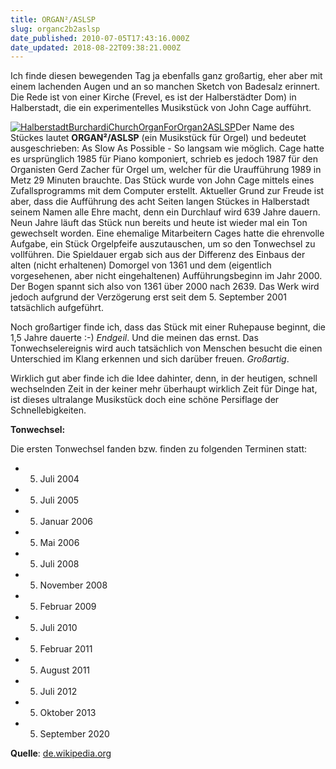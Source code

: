 ```yaml
---
title: ORGAN²/ASLSP
slug: organc2b2aslsp
date_published: 2010-07-05T17:43:16.000Z
date_updated: 2018-08-22T09:38:21.000Z
---
```


Ich finde diesen bewegenden Tag ja ebenfalls ganz großartig, eher aber mit einem lachenden Augen und an so manchen Sketch von Badesalz erinnert. Die Rede ist von einer Kirche (Frevel, es ist der Halberstädter Dom) in Halberstadt, die ein experimentelles Musikstück von John Cage aufführt.

[![HalberstadtBurchardiChurchOrganForOrgan2ASLSP](//thafaker.de/wp-content/uploads/2010/07/HalberstadtBurchardiChurchOrganForOrgan2ASLSP.jpg)](http://thafaker.de/wp-content/uploads/2010/07/HalberstadtBurchardiChurchOrganForOrgan2ASLSP.jpg)Der Name des Stückes lautet **ORGAN²/ASLSP** (ein Musikstück für Orgel) und bedeutet ausgeschrieben: As Slow As Possible - So langsam wie möglich. Cage hatte es ursprünglich 1985 für Piano komponiert, schrieb es jedoch  1987 für den Organisten Gerd Zacher für Orgel um, welcher für die  Uraufführung 1989 in Metz 29 Minuten brauchte. Das Stück wurde von John Cage mittels eines  Zufallsprogramms mit dem Computer erstellt. Aktueller Grund zur Freude ist aber, dass die Aufführung des acht Seiten langen Stückes in Halberstadt seinem Namen alle Ehre macht, denn ein Durchlauf wird 639 Jahre dauern. Neun Jahre läuft das Stück nun bereits und heute ist wieder mal ein Ton gewechselt worden. Eine ehemalige Mitarbeitern Cages hatte die ehrenvolle Aufgabe, ein Stück Orgelpfeife auszutauschen, um so den Tonwechsel zu vollführen. Die Spieldauer ergab sich aus der Differenz des Einbaus der alten (nicht  erhaltenen) Domorgel von 1361 und dem (eigentlich vorgesehenen, aber  nicht eingehaltenen) Aufführungsbeginn im Jahr 2000. Der Bogen spannt  sich also von 1361 über 2000 nach 2639. Das Werk wird jedoch aufgrund  der Verzögerung erst seit dem 5. September 2001 tatsächlich aufgeführt.

Noch großartiger finde ich, dass das Stück mit einer Ruhepause beginnt, die 1,5 Jahre dauerte :-) *Endgeil*. Und die meinen das ernst. Das Tonwechselereignis wird auch tatsächlich von Menschen besucht die einen Unterschied im Klang erkennen und sich darüber freuen. *Großartig*.

Wirklich gut aber finde ich die Idee dahinter, denn, in der heutigen, schnell wechselnden Zeit in der keiner mehr überhaupt wirklich Zeit für Dinge hat, ist dieses ultralange Musikstück doch eine schöne Persiflage der Schnellebigkeiten. 

**Tonwechsel:**

Die ersten Tonwechsel fanden bzw. finden zu folgenden Terminen statt:

- 5. Juli 2004
- 5. Juli 2005
- 5. Januar 2006
- 5. Mai 2006
- 5. Juli 2008
- 5. November 2008
- 5. Februar 2009
- 5. Juli 2010
- 5. Februar 2011
- 5. August 2011
- 5. Juli 2012
- 5. Oktober 2013
- 5. September 2020

**Quelle**: [de.wikipedia.org](https://secure.wikimedia.org/wikipedia/de/wiki/ORGAN%C2%B2/ASLSP)
